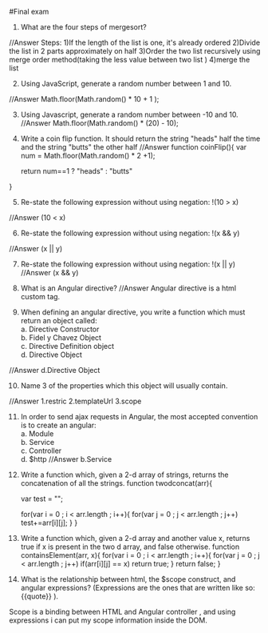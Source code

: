 #Final exam

1. What are the four steps of mergesort?

//Answer
Steps:
1)If the length of the list is one, it's already ordered
2)Divide the list in 2 parts approximately on half
3)Order the two list recursively using merge order method(taking the less value between two list )
4)merge the list

2. Using JavaScript, generate a random number between 1 and 10.

//Answer
Math.floor(Math.random() * 10 + 1 );

3. Using Javascript, generate a random number between -10 and 10.
//Answer
Math.floor(Math.random() * (20) - 10);

4. Write a coin flip function. It should return the string "heads" half the time and the string "butts" the other half
//Answer
  function coinFlip(){
    var num = Math.floor(Math.random() * 2 +1);


    return num==1 ? "heads" : "butts"

  }

5. Re-state the following expression without using negation:
  !(10 > x)

  //Answer
  (10 < x)

6. Re-state the following expression without using negation:
  !(x && y)

  //Answer
  (x || y)

7. Re-state the following expression without using negation:
  !(x || y)
  //Answer
  (x && y)

8. What is an Angular directive?
//Answer
Angular directive is a html custom tag.

9. When defining an angular directive, you write a function which must return an object called:  
  a. Directive Constructor  
  b. Fidel y Chavez Object  
  c. Directive Definition object  
  d. Directive Object

  //Answer
  d.Directive Object

10. Name 3 of the properties which this object will usually contain.

//Answer
1.restric
2.templateUrl
3.scope

11. In order to send ajax requests in Angular, the most accepted convention is to create an angular:  
  a. Module    
  b. Service  
  c. Controller  
  d. $http
  //Answer
  b.Service

12. Write a function which, given a 2-d array of strings, returns the concatenation of all the strings.
  function twodconcat(arr){

    var test = "";

    for(var i = 0 ; i < arr.length ; i++){
      for(var j = 0 ; j < arr.length ; j++)
        test+=arr[i][j];
    }
  }

13. Write a function which, given a 2-d array and another value x, returns true if x is present in the two d array, and false otherwise.
  function containsElement(arr, x){
    for(var i = 0 ; i < arr.length ; i++){
      for(var j = 0 ; j < arr.length ; j++)
        if(arr[i][j] == x)
          return true;
    }
    return false;
  }


14. What is the relationship between html, the $scope construct, and angular expressions? (Expressions are the ones that are written like so: {{quote}} ).

Scope is a binding between HTML and Angular controller , and using expressions i can put my scope information inside the DOM.
